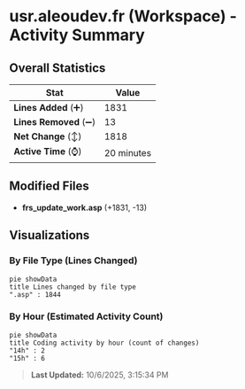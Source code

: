 # usr.aleoudev.fr (Workspace) - Activity Summary 

## Overall Statistics

| Stat                   | Value                                                             |
| ---------------------- | ----------------------------------------------------------------- |
| **Lines Added** (➕)   | 1831                                          |
| **Lines Removed** (➖) | 13                                        |
| **Net Change** (↕)    | 1818                |
| **Active Time** (⌚)   | 20 minutes |


## Modified Files
- **frs_update_work.asp** (+1831, -13)

## Visualizations

### By File Type (Lines Changed)

```mermaid
pie showData
title Lines changed by file type
".asp" : 1844
```

### By Hour (Estimated Activity Count)

```mermaid
pie showData
title Coding activity by hour (count of changes)
"14h" : 2
"15h" : 6
```


> **Last Updated:** 10/6/2025, 3:15:34 PM